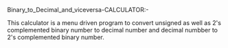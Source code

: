 Binary_to_Decimal_and_viceversa-CALCULATOR:-

This calculator is a menu driven program to convert unsigned as well as 2's complemented binary number to
decimal number and decimal numbber to 2's complemented binary number.

